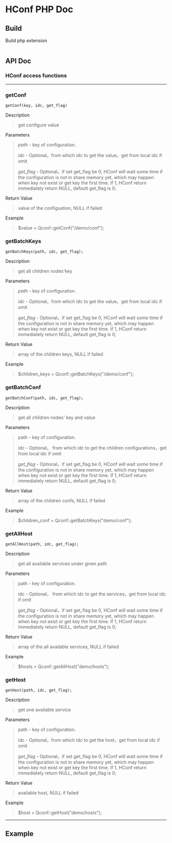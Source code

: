 
 
HConf PHP Doc
=====
## Build
Build php extension

``` 

```



## API Doc


### HConf access functions 
----

### getConf

`getConf(key, idc, get_flag)`

Description
>get configure value

Parameters
>*path* - key of configuration.
>
>*idc* - Optional，from which idc to get the value，get from local idc if  omit
>
>*get_flag* - Optional，if set get_flag be 0, HConf will wait some time if the configuration is not in share memory yet, which may happen when key not exist or get key the first time. If 1, HConf return immediately return NULL, default get_flag is 0;

Return Value
>value of the configuation, NULL if failed 
 
Example 
 >$value = Qconf::getConf("/demo/conf");

### getBatchKeys

`getBatchKeys(path, idc, get_flag);`

Description
>get all children nodes'key

Parameters
>*path* - key of configuration.
>
>*idc* - Optional，from which idc to get the value，get from local idc if  omit
>
>*get_flag* - Optional，if set get_flag be 0, HConf will wait some time if the configuration is not in share memory yet, which may happen when key not exist or get key the first time. If 1, HConf return immediately return NULL, default get_flag is 0;

Return Value
>array of the children keys, NULL if failed 
 
Example 
 >$children_keys = Qconf::getBatchKeys("/demo/conf");


### getBatchConf

`getBatchConf(path, idc, get_flag);`

Description
>get all children nodes' key and value

Parameters
>path - key of configuration.
>
>idc - Optional， from which idc to get the children configurations，get from local idc if  omit
>
>*get_flag* - Optional，if set get_flag be 0, HConf will wait some time if the configuration is not in share memory yet, which may happen when key not exist or get key the first time. If 1, HConf return immediately return NULL, default get_flag is 0;

Return Value
>array of the children confs, NULL if failed 
 
Example 
 >$children_conf = Qconf::getBatchKeys("demo/conf");

### getAllHost

`getAllHost(path, idc, get_flag);`

Description
>get all available services under given path

Parameters
>path - key of configuration.
>
>idc - Optional， from which idc to get the services，get from local idc if  omit
>
>*get_flag* - Optional，if set get_flag be 0, HConf will wait some time if the configuration is not in share memory yet, which may happen when key not exist or get key the first time. If 1, HConf return immediately return NULL, default get_flag is 0;

Return Value
>array of the all available services, NULL if failed 
 
Example 
>$hosts = Qconf::getAllHost("demo/hosts");

### getHost

`getHost(path, idc, get_flag);`

Description
>get one available service

Parameters
>path - key of configuration.
>
>idc - Optional，from which idc to get the host，get from local idc if  omit
>
>*get_flag* - Optional，if set get_flag be 0, HConf will wait some time if the configuration is not in share memory yet, which may happen when key not exist or get key the first time. If 1, HConf return immediately return NULL, default get_flag is 0;

Return Value
>available host, NULL if failed
 
Example 
 >$host = Qconf::getHost("demo/hosts");

---
## Example

``` 

```

